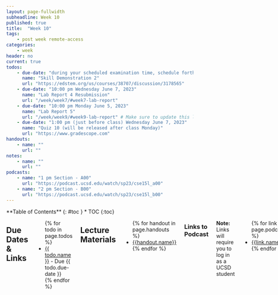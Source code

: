 ```yaml
---
layout: page-fullwidth
subheadline: Week 10
published: true
title:  "Week 10"
tags:
    - post week remote-access
categories:
    - week
header: no
current: true
todos:
    - due-date: "during your scheduled examination time, schedule forthcoming" # update when schedule available
      name: "Skill Demonstration 2"
      url: "https://edstem.org/us/courses/38707/discussion/3178565"
    - due-date: "10:00 pm Wednesday June 7, 2023"
      name: "Lab Report 4 Resubmission"
      url: "/week/week7/#week7-lab-report"
    - due-date: "10:00 pm Monday June 5, 2023"
      name: "Lab Report 5"
      url: "/week/week9/#week9-lab-report" # Make sure to update this link if its not on right page
    - due-date: "1:00 pm (just before class) Wednesday June 7, 2023"
      name: "Quiz 10 (will be released after class Monday)"
      url: "https://www.gradescope.com"
handouts:
    - name: ""
      url: ""
notes:
    - name: ""
      url: ""
podcasts:
    - name: "1 pm Section - A00"
      url: "https://podcast.ucsd.edu/watch/sp23/cse15l_a00"
    - name: "2 pm Section - B00"
      url: "https://podcast.ucsd.edu/watch/sp23/cse15l_b00"
---
```


<div class="row">
<div class="medium-4 medium-push-8 columns" markdown="1">
<div class="panel radius fixed-toc"  data-options="sticky_on:large" markdown="1">
**Table of Contents**
{: #toc }
*  TOC
{:toc}
</div>
</div><!-- /.medium-4.columns -->

<div class="medium-8 medium-pull-4 columns" markdown="1">

## Due Dates & Links

<ul>
{% for todo in page.todos %}
<li><a href="{{ todo.url }}">{{ todo.name }}</a> - Due {{ todo.due-date }}</li>
{% endfor %}
</ul>

## Lecture Materials
<ul>
{% for handout in page.handouts %}
<li><a href="{{handout.url}}">{{handout.name}}</a></li>
{% endfor %}
</ul>

<!-- ### In-class notes
{% for note in page.notes %}
<a href="{{ note.url }}">{{ note.name }}</a>
<iframe src="{{ note.url }}/preview" width="640" height="480" allow="autoplay"></iframe>
{% endfor %} -->

### Links to Podcast
**Note:** Links will require you to log in as a UCSD student
<ul>
{% for link in page.podcasts %} 
<li><a href="{{link.url}}">{{link.name}}</a></li>
{% endfor %}
</ul>

## Lab Tasks

Coming soon!